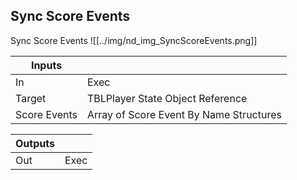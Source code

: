 ## Sync Score Events
Sync Score Events
![[../img/nd_img_SyncScoreEvents.png]]

|Inputs||
|--|--|
| In | Exec |
| Target | TBLPlayer State Object Reference |
| Score Events | Array of Score Event By Name Structures |

|Outputs||
|--|--|
| Out | Exec |
